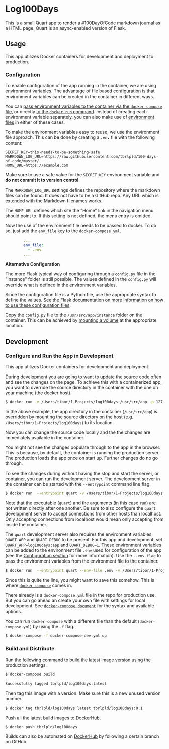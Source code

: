 # Log100Days

This is a small Quart app to render a #100DayOfCode markdown journal as a HTML page.
Quart is an async-enabled version of Flask.

## Usage

This app utilizes Docker containers for development and deployment to production.



### Configuration

To enable configuration of the app running in the container, we are using environment variables.
The advantage of file based configuration is that environment variables can be created in the
container in different ways.

You can [pass environment variables to the container via the `docker-compose` file](https://docs.docker.com/compose/compose-file/#environment),
or directly [to the `docker run` command](https://docs.docker.com/engine/reference/commandline/run/#set-environment-variables--e---env---env-file).
Instead of creating each environment variable separately, you can also make use of [environment files](https://docs.docker.com/compose/compose-file/#environment#env_file) in either of these cases.

To make the environment variables easy to reuse, we use the environment file approach.
This can be done by creating a `.env` file with the following content:
```
SECRET_KEY=this-needs-to-be-something-safe
MARKDOWN_LOG_URL=https://raw.githubusercontent.com/tbrlpld/100-days-of-code/master/
HOME_URL=https://example.com
```

Make sure to use a safe value for the `SECRET_KEY` environment variable and **do not commit it to version control**.

The `MARKDOWN_LOG_URL` settings defines the repository where the markdown files can be found.
It does not have to be a GitHub repo.
Any URL which is extended with the Markdown filenames works.

The `HOME_URL` defines which site the "Home" link in the navigation menu should point to.
If this setting is not defined, the menu entry is omitted.

Now the use of the environment file needs to be passed to docker.
To do so, just add the `env_file` key to the `docker-compose.yml`.
```yml
        ...
        env_file:
          - .env
        ...
```

**Alternative Configuration**

The more Flask typical way of configuring through a `config.py` file in the "instance" folder is still possible.
The values defined in the `config.py` will override what is defined in the environment variables.

Since the configuration file is a Python file, use the appropriate syntax to define the values.
See the Flask documentation on [more information on how to use these configuration files](https://flask.palletsprojects.com/en/1.1.x/config/#configuring-from-files).

Copy the `config.py` file to the `/usr/src/app/instance` folder on the container.
This can be achieved by [mounting a volume](https://docs.docker.com/compose/compose-file/#volumes) at the appropriate location.


## Development

### Configure and Run the App in Development

This app utilizes Docker containers for development and deployment.

During development you are going to want to update the source code often and see the changes on the page.
To achieve this with a containerized app, you want to override the source directory in the container with the one on your machine (the docker host).

```sh
$ docker run -v /Users/tibor/1-Projects/log100days:/usr/src/app -p 127.0.0.1:5000:5000 tbrlpld/log100days:latest
```

In the above example, the app directory in the container (`/usr/src/app`) is overridden by mounting the source directory on the host (e.g. `/Users/tibor/1-Projects/log100days`) to its location.

Now you can change the source code locally and the the changes are immediately available in the container.

You might not see the changes populate through to the app in the browser.
This is because, by default, the container is running the production server.
The production loads the app once on start up.
Further changes do no go through.

To see the changes during without having the stop and start the server, or container, you can run the development server.
The development server in the container can be started with the `--entrypoint` command line flag.

```sh
$ docker run  --entrypoint quart -v /Users/tibor/1-Projects/log100days:/usr/src/app -p 127.0.0.1:5000:5000 tbrlpld/log100days run -h 0 -p 5000
```

Note that the executable (`quart`) and the arguments (in this case `run`) are not written directly after one another.
Be sure to also configure the `quart` development server to accept connections from other hosts than localhost.
Only accepting connections from localhost would mean only accepting from inside the container.

The `quart` development server also requires the environment variables `QUART_APP` and `QUART_DEBUG` to be present.
For this app and development, set `QUART_APP=log100days:app` and `QUART_DEBUG=1`.
These environment variables can be added to the environment file `.env` used for configuration of the app (see the [Configuration section](#configuration) for more information).
Use the `--env-flag` to pass the environment variables from the environment file to the container.

```sh
$ docker run  --entrypoint quart --env-file .env -v /Users/tibor/1-Projects/log100days:/usr/src/app -p 127.0.0.1:5000:5000 tbrlpld/log100days run -h 0 -p 5000
```

Since this is quite the line, you might want to save this somehow.
This is where [`docker-compose`](https://docs.docker.com/compose/compose-file/) comes in.

There already is a `docker-compose.yml` file in the repo for production use.
But you can go ahead an create your own file with settings for local development.
See [`docker-compose document`](https://docs.docker.com/compose/compose-file/) for the syntax and available options.

You can run `docker-compose` with a different file than the default (`docker-compose.yml`) by using the `-f` flag.

```sh
$ docker-compose -f docker-compose-dev.yml up
```

### Build and Distribute

Run the following command to build the latest image version using the production settings.
```sh
$ docker-compose build
...
Successfully tagged tbrlpld/log100days:latest
```

Then tag this image with a version.
Make sure this is a new unused version number.
```sh
$ docker tag tbrlpld/log100days:latest tbrlpld/log100days:0.1
```

Push all the latest build images to DockerHub.
```sh
$ docker push tbrlpld/log100days
```

Builds can also be automated on [DockerHub](https://docs.docker.com/docker-hub/builds/) by following a certain branch on GitHub.

